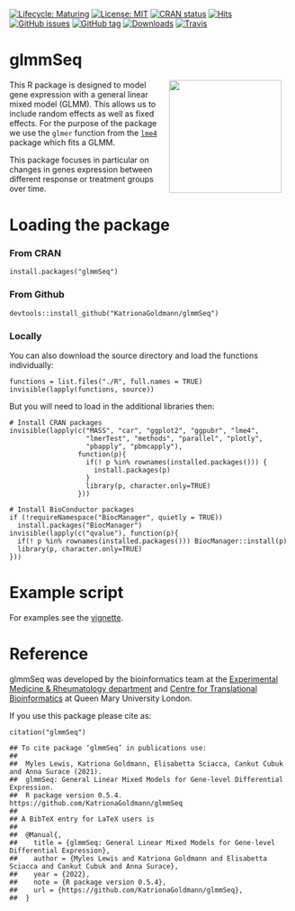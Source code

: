 [![Lifecycle: Maturing](https://img.shields.io/badge/lifecycle-stable-blue.svg)](https://lifecycle.r-lib.org/articles/stages.html)
[![License: MIT](https://img.shields.io/badge/License-MIT-mediumpurple.svg)](https://choosealicense.com/licenses/mit/)
[![CRAN status](https://www.r-pkg.org/badges/version/glmmSeq)](https://cran.r-project.org/package=glmmSeq)
[![Hits](https://hits.seeyoufarm.com/api/count/incr/badge.svg?url=https%3A%2F%2Fgithub.com%2FKatrionaGoldmann%2FglmmSeq&count_bg=%2379C83D&title_bg=%23555555&icon=&icon_color=%23E7E7E7&title=hits&edge_flat=false)](https://hits.seeyoufarm.com)
[![GitHub issues](https://img.shields.io/github/issues/KatrionaGoldmann/glmmSeq.svg)](https://GitHub.com/KatrionaGoldmann/glmmSeq/issues/)
[![GitHub
tag](https://img.shields.io/github/tag/KatrionaGoldmann/glmmSeq.svg)](https://GitHub.com/KatrionaGoldmann/glmmSeq/tags/)
[![Downloads](https://cranlogs.r-pkg.org/badges/grand-total/glmmSeq?color=orange)](https://CRAN.R-project.org/package=glmmSeq)
[![Travis](https://img.shields.io/travis/KatrionaGoldmann/glmmSeq.svg)](https://github.com/KatrionaGoldmann/glmmSeq)

# glmmSeq 

<img src="https://katrionagoldmann.github.io/glmmSeq/logo.png" align="right" alt="" width="200" hspace="20" />



This R package is designed to model gene expression with a general linear mixed model (GLMM). This allows us to include random effects as well as fixed effects. For the purpose of the package we use the `glmer` function from the [`lme4`](https://CRAN.R-project.org/package=lme4)
package which fits a GLMM.

This package focuses in particular on changes in genes expression between different response or treatment groups over time. 


# Loading the package

### From CRAN

```
install.packages("glmmSeq")
```

### From Github

```
devtools::install_github("KatrionaGoldmann/glmmSeq")
```

### Locally

You can also download the source directory and load the functions individually:

```
functions = list.files("./R", full.names = TRUE)
invisible(lapply(functions, source))
```

But you will need to load in the additional libraries then:

```
# Install CRAN packages
invisible(lapply(c("MASS", "car", "ggplot2", "ggpubr", "lme4", 
                   "lmerTest", "methods", "parallel", "plotly", 
                   "pbapply", "pbmcapply"),
                 function(p){
                   if(! p %in% rownames(installed.packages())) {
                     install.packages(p)
                   }
                   library(p, character.only=TRUE)
                 }))

# Install BioConductor packages
if (!requireNamespace("BiocManager", quietly = TRUE))
  install.packages("BiocManager")
invisible(lapply(c("qvalue"), function(p){
  if(! p %in% rownames(installed.packages())) BiocManager::install(p)
  library(p, character.only=TRUE)
}))
```

# Example script

For examples see the [vignette](https://katrionagoldmann.github.io/glmmSeq/articles/glmmSeq.html). 

# Reference

glmmSeq was developed by the bioinformatics team at the [Experimental Medicine & Rheumatology department](https://www.qmul.ac.uk/whri/emr/) and [Centre for Translational Bioinformatics](https://www.qmul.ac.uk/c4tb/) at Queen Mary University London.

If you use this package please cite as:

```
citation("glmmSeq")

## To cite package ‘glmmSeq’ in publications use:
##
##  Myles Lewis, Katriona Goldmann, Elisabetta Sciacca, Cankut Cubuk and Anna Surace (2021). 
##  glmmSeq: General Linear Mixed Models for Gene-level Differential Expression. 
##  R package version 0.5.4. https://github.com/KatrionaGoldmann/glmmSeq
##
## A BibTeX entry for LaTeX users is
##
##  @Manual{,
##    title = {glmmSeq: General Linear Mixed Models for Gene-level Differential Expression},
##    author = {Myles Lewis and Katriona Goldmann and Elisabetta Sciacca and Cankut Cubuk and Anna Surace},
##    year = {2022},
##    note = {R package version 0.5.4},
##    url = {https://github.com/KatrionaGoldmann/glmmSeq},
##  }
```

